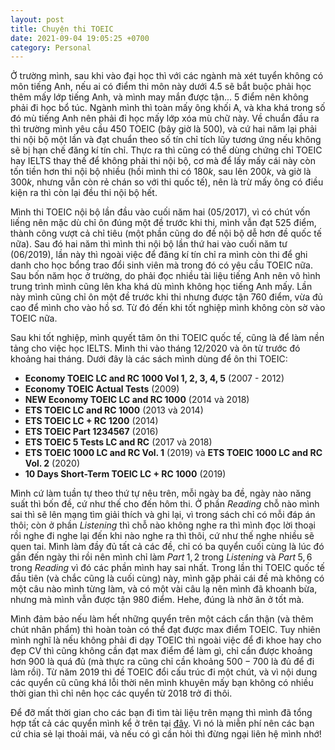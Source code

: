 ```yaml
---
layout: post
title: Chuyện thi TOEIC
date: 2021-09-04 19:05:25 +0700
category: Personal
---
```


Ở trường mình, sau khi vào đại học thì với các ngành mà xét tuyển không có môn tiếng Anh, nếu ai có điểm thi môn này dưới $4.5$ sẽ bắt buộc phải học thêm mấy lớp tiếng Anh, và mình may mắn được tận... $5$ điểm nên không phải đi học bổ túc. Ngành mình thì toàn mấy ông khối A, và kha khá trong số đó mù tiếng Anh nên phải đi học mấy lớp xóa mù chữ này. Về chuẩn đầu ra thì trường mình yêu cầu $450$ TOEIC (bây giờ là $500$), và cứ hai năm lại phải thi nội bộ một lần và đạt chuẩn theo số tín chỉ tích lũy tương ứng nếu không sẽ bị hạn chế đăng kí tín chỉ. Thực ra thì cũng có thể dùng chứng chỉ TOEIC hay IELTS thay thế để không phải thi nội bộ, cơ mà để lấy mấy cái này còn tốn tiền hơn thi nội bộ nhiều (hồi mình thi có $180k$, sau lên $200k$, và giờ là $300k$, nhưng vẫn còn rẻ chán so với thi quốc tế), nên là trừ mấy ông có điều kiện ra thì còn lại đều thi nội bộ hết.

Mình thi TOEIC nội bộ lần đầu vào cuối năm hai ($05/2017$), vì có chút vốn liếng nên mặc dù chỉ ôn đúng một đề trước khi thi, mình vẫn đạt $525$ điểm, thành công vượt cả chỉ tiêu (một phần cũng do đề nội bộ dễ hơn đề quốc tế nữa). Sau đó hai năm thì mình thi nội bộ lần thứ hai vào cuối năm tư ($06/2019$), lần này thì ngoài việc để đăng kí tín chỉ ra mình còn thi để ghi danh cho học bổng trao đổi sinh viên mà trong đó có yêu cầu TOEIC nữa. Sau bốn năm học ở trường, do phải đọc nhiều tài liệu tiếng Anh nên vô hình trung trình mình cũng lên kha khá dù mình không học tiếng Anh mấy. Lần này mình cũng chỉ ôn một đề trước khi thi nhưng được tận $760$ điểm, vừa đủ cao để mình cho vào hồ sơ. Từ đó đến khi tốt nghiệp mình không còn sờ vào TOEIC nữa.

Sau khi tốt nghiệp, mình quyết tâm ôn thi TOEIC quốc tế, cũng là để làm nền tảng cho việc học IELTS. Mình thi vào tháng $12/2020$ và ôn từ trước đó khoảng hai tháng. Dưới đây là các sách mình dùng để ôn thi TOEIC:

* __Economy TOEIC LC and RC 1000 Vol 1, 2, 3, 4, 5__ (2007 - 2012)
* __Economy TOEIC Actual Tests__ (2009)
* __NEW Economy TOEIC LC and RC 1000__ (2014 và 2018)
* __ETS TOEIC LC and RC 1000__ (2013 và 2014)
* __ETS TOEIC LC + RC 1200__ (2014)
* __ETS TOEIC Part 1234567__ (2016)
* __ETS TOEIC 5 Tests LC and RC__ (2017 và 2018)
* __ETS TOEIC 1000 LC and RC Vol. 1__ (2019) và __ETS TOEIC 1000 LC and RC Vol. 2__ (2020)
* __10 Days Short-Term TOEIC LC + RC 1000__ (2019)

Mình cứ làm tuần tự theo thứ tự nêu trên, mỗi ngày ba đề, ngày nào năng suất thì bốn đề, cứ như thế cho đến hôm thi. Ở phần _Reading_ chỗ nào mình sai thì sẽ lên mạng tìm giải thích và ghi lại, vì trong sách chỉ có mỗi đáp án thôi; còn ở phần _Listening_ thì chỗ nào không nghe ra thì mình đọc lời thoại rồi nghe đi nghe lại đến khi nào nghe ra thì thôi, cứ như thế nghe nhiều sẽ quen tai. Mình làm đầy đủ tất cả các đề, chỉ có ba quyển cuối cùng là lúc đó gần đến ngày thi rồi nên mình chỉ làm $Part \; 1, 2$ trong _Listening_ và $Part \; 5,6$ trong _Reading_ vì đó các phần mình hay sai nhất. Trong lần thi TOEIC quốc tế đầu tiên (và chắc cũng là cuối cùng) này, mình gặp phải cái đề mà không có một câu nào mình từng làm, và có một vài câu lạ nên mình đã khoanh bừa, nhưng mà mình vẫn được tận $980$ điểm. Hehe, đúng là nhờ ăn ở tốt mà.

Mình đảm bảo nếu làm hết những quyển trên một cách cẩn thận (và thêm chút nhân phẩm) thì hoàn toàn có thể đạt được max điểm TOEIC. Tuy nhiên mình nghĩ là nếu không phải đi dạy TOEIC thì ngoài việc để đi khoe hay cho đẹp CV thì cũng không cần đạt max điểm để làm gì, chỉ cần được khoảng hơn $900$ là quá đủ (mà thực ra cũng chỉ cần khoảng $500 - 700$ là đủ để đi làm rồi). Từ năm $2019$ thì đề TOEIC đổi cấu trúc đi một chút, và vì nội dung các quyển cũ cũng khá lỗi thời nên mình khuyên mấy bạn không có nhiều thời gian thì chỉ nên học các quyển từ $2018$ trở đi thôi. 

Để đỡ mất thời gian cho các bạn đi tìm tài liệu trên mạng thì mình đã tổng hợp tất cả các quyển mình kể ở trên tại [đây](https://drive.google.com/drive/folders/1F1tWN5lE_dqCuTk93RP7BinPizx5VrnJ?usp=sharing). Vì nó là miễn phí nên các bạn cứ chia sẻ lại thoải mái, và nếu có gì cần hỏi thì đừng ngại liên hệ mình nhớ!

